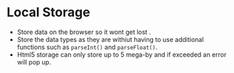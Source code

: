 # Local Storage
- Store data on the browser so it wont get lost .
- Store the data types as they are withiut having to use additional functions such as `parseInt()` and `parseFloat()`.
- Html5 storage can only store up to 5 mega-by and if exceeded an error will pop up.